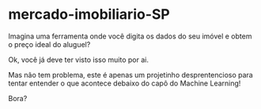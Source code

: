 # mercado-imobiliario-SP

Imagina uma ferramenta onde você digita os dados do seu imóvel e obtem o preço ideal do aluguel?

Ok, você já deve ter visto isso muito por ai.

Mas não tem problema, este é apenas um projetinho desprentencioso para tentar entender o que acontece debaixo do capô do Machine Learning! 

Bora?
